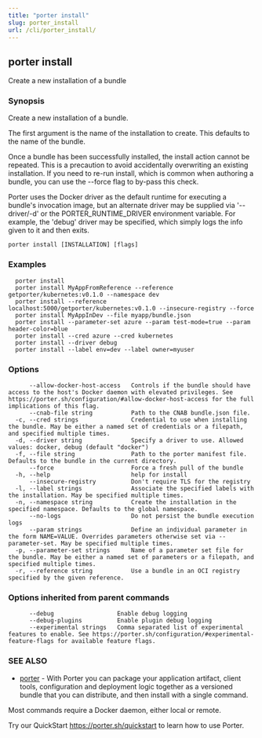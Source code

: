 ```yaml
---
title: "porter install"
slug: porter_install
url: /cli/porter_install/
---
```

## porter install

Create a new installation of a bundle

### Synopsis

Create a new installation of a bundle.

The first argument is the name of the installation to create. This defaults to the name of the bundle. 

Once a bundle has been successfully installed, the install action cannot be repeated. This is a precaution to avoid accidentally overwriting an existing installation. If you need to re-run install, which is common when authoring a bundle, you can use the --force flag to by-pass this check.

Porter uses the Docker driver as the default runtime for executing a bundle's invocation image, but an alternate driver may be supplied via '--driver/-d' or the PORTER_RUNTIME_DRIVER environment variable.
For example, the 'debug' driver may be specified, which simply logs the info given to it and then exits.

```
porter install [INSTALLATION] [flags]
```

### Examples

```
  porter install
  porter install MyAppFromReference --reference getporter/kubernetes:v0.1.0 --namespace dev
  porter install --reference localhost:5000/getporter/kubernetes:v0.1.0 --insecure-registry --force
  porter install MyAppInDev --file myapp/bundle.json
  porter install --parameter-set azure --param test-mode=true --param header-color=blue
  porter install --cred azure --cred kubernetes
  porter install --driver debug
  porter install --label env=dev --label owner=myuser

```

### Options

```
      --allow-docker-host-access   Controls if the bundle should have access to the host's Docker daemon with elevated privileges. See https://porter.sh/configuration/#allow-docker-host-access for the full implications of this flag.
      --cnab-file string           Path to the CNAB bundle.json file.
  -c, --cred strings               Credential to use when installing the bundle. May be either a named set of credentials or a filepath, and specified multiple times.
  -d, --driver string              Specify a driver to use. Allowed values: docker, debug (default "docker")
  -f, --file string                Path to the porter manifest file. Defaults to the bundle in the current directory.
      --force                      Force a fresh pull of the bundle
  -h, --help                       help for install
      --insecure-registry          Don't require TLS for the registry
  -l, --label strings              Associate the specified labels with the installation. May be specified multiple times.
  -n, --namespace string           Create the installation in the specified namespace. Defaults to the global namespace.
      --no-logs                    Do not persist the bundle execution logs
      --param strings              Define an individual parameter in the form NAME=VALUE. Overrides parameters otherwise set via --parameter-set. May be specified multiple times.
  -p, --parameter-set strings      Name of a parameter set file for the bundle. May be either a named set of parameters or a filepath, and specified multiple times.
  -r, --reference string           Use a bundle in an OCI registry specified by the given reference.
```

### Options inherited from parent commands

```
      --debug                  Enable debug logging
      --debug-plugins          Enable plugin debug logging
      --experimental strings   Comma separated list of experimental features to enable. See https://porter.sh/configuration/#experimental-feature-flags for available feature flags.
```

### SEE ALSO

* [porter](/cli/porter/)	 - With Porter you can package your application artifact, client tools, configuration and deployment logic together as a versioned bundle that you can distribute, and then install with a single command.

Most commands require a Docker daemon, either local or remote.

Try our QuickStart https://porter.sh/quickstart to learn how to use Porter.


